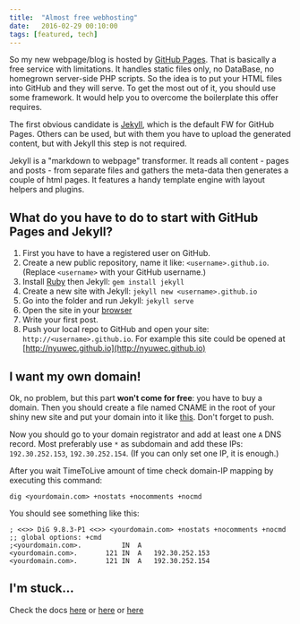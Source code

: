 ```yaml
---
title:  "Almost free webhosting"
date:   2016-02-29 00:10:00
tags: [featured, tech]
---
```


So my new webpage/blog is hosted by [GitHub Pages](https://pages.github.com).
That is basically a free service with limitations. It handles static files only, no DataBase, no homegrown server-side PHP scripts.
So the idea is to put your HTML files into GitHub and they will serve. To get the most out of it, you should use some framework. It would help you to overcome the boilerplate this offer requires.

The first obvious candidate is [Jekyll](http://jekyllrb.com/), which is the default FW for GitHub Pages.
Others can be used, but with them you have to upload the generated content, but with Jekyll this step is not required.

Jekyll is a "markdown to webpage" transformer. It reads all content - pages and posts - from separate files and gathers the meta-data then generates a couple of html pages. It features a handy template engine with layout helpers and plugins.

## What do you have to do to start with GitHub Pages and Jekyll?

1. First you have to have a registered user on GitHub.
1. Create a new public repository, name it like: `<username>.github.io`. (Replace `<username>` with your GitHub username.)
1. Install [Ruby](https://www.ruby-lang.org/en/) then Jekyll: `gem install jekyll`
1. Create a new site with Jekyll: `jekyll new <username>.github.io`
1. Go into the folder and run Jekyll: `jekyll serve`
1. Open the site in your [browser](http://0.0.0.0:4000)
1. Write your first post.
1. Push your local repo to GitHub and open your site: `http://<username>.github.io`. For example this site could be opened at [http://nyuwec.github.io](http://nyuwec.github.io)

## I want my own domain!

Ok, no problem, but this part **won't come for free**: you have to buy a domain.
Then you should create a file named CNAME in the root of your shiny new site and put your domain into it like [this](https://github.com/nyuwec/nyuwec.github.io/blob/master/CNAME). Don't forget to push.

Now you should go to your domain registrator and add at least one `A` DNS record. Most preferably use `*` as subdomain and add these IPs: `192.30.252.153`, `192.30.252.154`. (If you can only set one IP, it is enough.)

After you wait TimeToLive amount of time check domain-IP mapping by executing this command:

    dig <yourdomain.com> +nostats +nocomments +nocmd

You should see something like this:

    ; <<>> DiG 9.8.3-P1 <<>> <yourdomain.com> +nostats +nocomments +nocmd
    ;; global options: +cmd
    ;<yourdomain.com>.			IN	A
    <yourdomain.com>.		121	IN	A	192.30.252.153
    <yourdomain.com>.		121	IN	A	192.30.252.154

## I'm stuck...

Check the docs [here](https://pages.github.com) or [here](https://help.github.com/categories/github-pages-basics/) or [here](https://help.github.com/articles/using-a-custom-domain-with-github-pages/)
